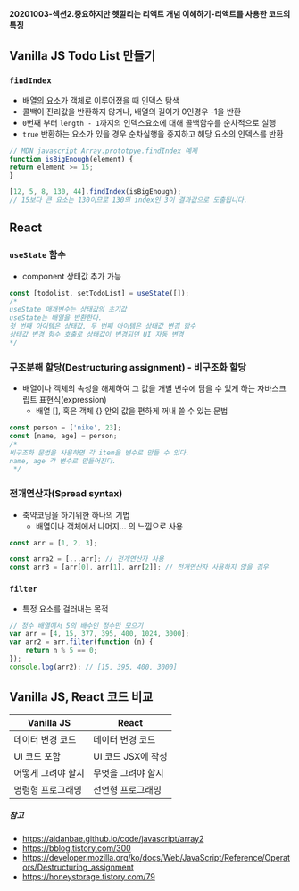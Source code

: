**20201003-섹션2.중요하지만 헷깔리는 리액트 개념 이해하기-리액트를 사용한 코드의 특징**

## Vanilla JS Todo List 만들기
### `findIndex`
- 배열의 요소가 객체로 이루어졌을 때 인덱스 탐색
- 콜백이 진리값을 반환하지 않거나, 배열의 길이가 0인경우 -1을 반환
- `0`번째 부터 `length - 1`까지의 인덱스요소에 대해 콜백함수를 순차적으로 실행
- `true` 반환하는 요소가 있을 경우 순차실행을 중지하고 해당 요소의 인덱스를 반환
``` javascript
// MDN javascript Array.prototpye.findIndex 예제
function isBigEnough(element) {
return element >= 15;
}

[12, 5, 8, 130, 44].findIndex(isBigEnough);
// 15보다 큰 요소는 130이므로 130의 index인 3이 결과값으로 도출됩니다.
```

## React
### `useState` 함수
- component 상태값 추가 가능
```jsx
const [todolist, setTodoList] = useState([]);
/* 
useState 매개변수는 상태값의 초기값
useState는 배열을 반환한다.
첫 번째 아이템은 상태값, 두 번째 아이템은 상태값 변경 함수
상태값 변경 함수 호출로 상태값이 변경되면 UI 자동 변경 
*/
```

### 구조분해 할당(Destructuring assignment) - 비구조화 할당
- 배열이나 객체의 속성을 해체하여 그 값을 개별 변수에 담을 수 있게 하는 자바스크립트 표현식(expression)
  - 배열 [], 혹은 객체 {} 안의 값을 편하게 꺼내 쓸 수 있는 문법
``` javascript
const person = ['nike', 23];
const [name, age] = person;
/* 
비구조화 문법을 사용하면 각 item을 변수로 만들 수 있다.
name, age 각 변수로 만들어진다.
 */
```

### 전개연산자(Spread syntax)
- 축약코딩을 하기위한 하나의 기법
  - 배열이나 객체에서 나머지... 의 느낌으로 사용
``` javascript
const arr = [1, 2, 3];

const arra2 = [...arr]; // 전개연산자 사용
const arr3 = [arr[0], arr[1], arr[2]]; // 전개연산자 사용하지 않을 경우
```

### `filter`
- 특정 요소를 걸러내는 목적
``` javascript
// 정수 배열에서 5의 배수인 정수만 모으기
var arr = [4, 15, 377, 395, 400, 1024, 3000];
var arr2 = arr.filter(function (n) {
    return n % 5 == 0;
});
console.log(arr2); // [15, 395, 400, 3000]
```

## Vanilla JS, React 코드 비교
| Vanilla JS | React |
|---|---|
| 데이터 변경 코드 | 데이터 변경 코드 |
| UI 코드 포함 | UI 코드 JSX에 작성 |
| 어떻게 그려야 할지 | 무엇을 그려야 할지 |
| 명령형 프로그래밍 | 선언형 프로그래밍 |

##### 참고
- https://aidanbae.github.io/code/javascript/array2
- https://bblog.tistory.com/300
- https://developer.mozilla.org/ko/docs/Web/JavaScript/Reference/Operators/Destructuring_assignment
- https://honeystorage.tistory.com/79